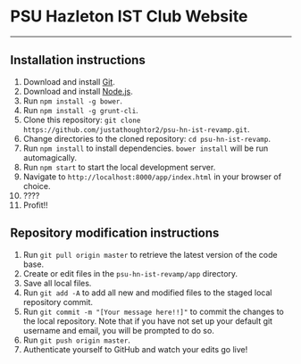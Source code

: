 # PSU Hazleton IST Club Website
----
## Installation instructions
1. Download and install [Git](http://git-scm.com/).
2. Download and install [Node.js](http://nodejs.org/).
3. Run `npm install -g bower`.
4. Run `npm install -g grunt-cli`.
5. Clone this repository: `git clone https://github.com/justathoughtor2/psu-hn-ist-revamp.git`.
6. Change directories to the cloned repository: `cd psu-hn-ist-revamp`.
7. Run `npm install` to install dependencies. `bower install` will be run automagically.
8. Run `npm start` to start the local development server.
9. Navigate to `http://localhost:8000/app/index.html` in your browser of choice.
10. ????
11. Profit!!

## Repository modification instructions
1. Run `git pull origin master` to retrieve the latest version of the code base.
2. Create or edit files in the `psu-hn-ist-revamp/app` directory.
3. Save all local files.
4. Run `git add -A` to add all new and modified files to the staged local repository commit.
5. Run `git commit -m "[Your message here!!]"` to commit the changes to the local repository. Note that if you have not set up your default git username and email, you will be prompted to do so.
6. Run `git push origin master`.
7. Authenticate yourself to GitHub and watch your edits go live!
